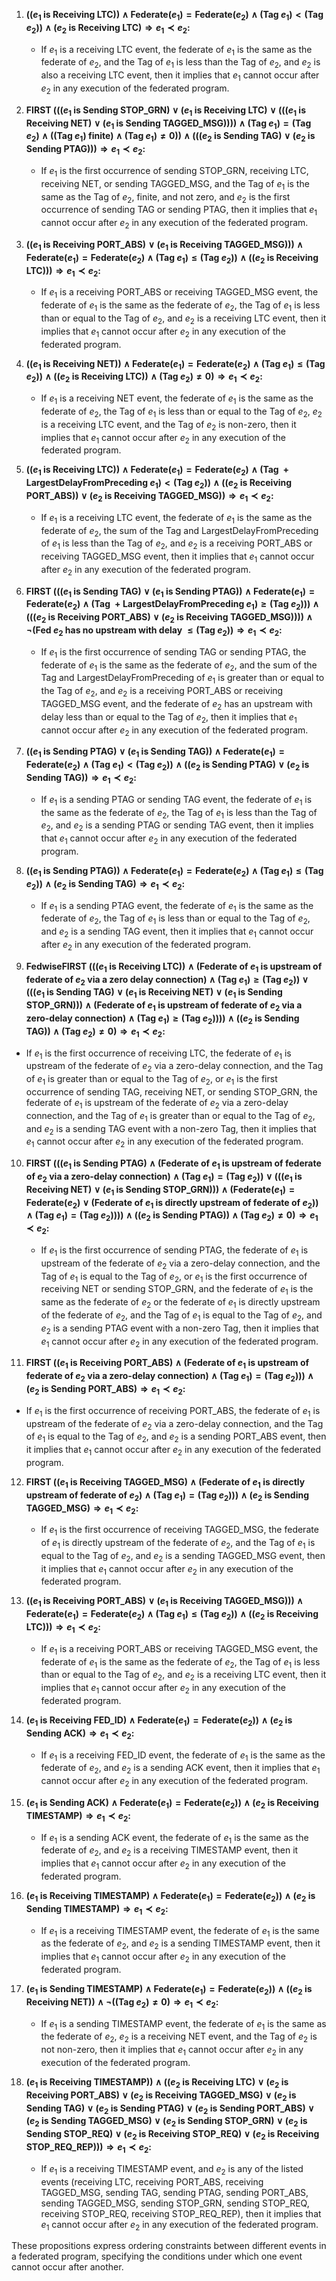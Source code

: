 1. **$((e_1 \text{ is Receiving LTC})) \land \text{Federate}(e_1) = \text{Federate}(e_2) \land (\text{Tag } e_1) < (\text{Tag } e_2)) \land (e_2 \text{ is Receiving LTC}) \Rightarrow e_1 \prec e_2$:**

   - If $e_1$ is a receiving LTC event, the federate of $e_1$ is the same as the federate of $e_2$, and the Tag of $e_1$ is less than the Tag of $e_2$, and $e_2$ is also a receiving LTC event, then it implies that $e_1$ cannot occur after $e_2$ in any execution of the federated program.

2. **$\text{FIRST }(((e_1 \text{ is Sending STOP\_GRN}) \lor (e_1 \text{ is Receiving LTC}) \lor (((e_1 \text{ is Receiving NET}) \lor (e_1 \text{ is Sending TAGGED\_MSG})))) \land (\text{Tag } e_1) = (\text{Tag } e_2) \land ((\text{Tag } e_1) \text{ finite}) \land (\text{Tag } e_1) \neq 0)) \land (((e_2 \text{ is Sending TAG}) \lor (e_2 \text{ is Sending PTAG}))) \Rightarrow e_1 \prec e_2$:**

   - If $e_1$ is the first occurrence of sending STOP_GRN, receiving LTC, receiving NET, or sending TAGGED_MSG, and the Tag of $e_1$ is the same as the Tag of $e_2$, finite, and not zero, and $e_2$ is the first occurrence of sending TAG or sending PTAG, then it implies that $e_1$ cannot occur after $e_2$ in any execution of the federated program.

3. **$((e_1 \text{ is Receiving PORT\_ABS}) \lor (e_1 \text{ is Receiving TAGGED\_MSG}))) \land \text{Federate}(e_1) = \text{Federate}(e_2) \land (\text{Tag } e_1) \leq (\text{Tag } e_2)) \land ((e_2 \text{ is Receiving LTC}))) \Rightarrow e_1 \prec e_2$:**

   - If $e_1$ is a receiving PORT_ABS or receiving TAGGED_MSG event, the federate of $e_1$ is the same as the federate of $e_2$, the Tag of $e_1$ is less than or equal to the Tag of $e_2$, and $e_2$ is a receiving LTC event, then it implies that $e_1$ cannot occur after $e_2$ in any execution of the federated program.

4. **$((e_1 \text{ is Receiving NET})) \land \text{Federate}(e_1) = \text{Federate}(e_2) \land (\text{Tag } e_1) \leq (\text{Tag } e_2)) \land ((e_2 \text{ is Receiving LTC})) \land (\text{Tag } e_2) \neq 0) \Rightarrow e_1 \prec e_2$:**

   - If $e_1$ is a receiving NET event, the federate of $e_1$ is the same as the federate of $e_2$, the Tag of $e_1$ is less than or equal to the Tag of $e_2$, $e_2$ is a receiving LTC event, and the Tag of $e_2$ is non-zero, then it implies that $e_1$ cannot occur after $e_2$ in any execution of the federated program.

5. **$((e_1 \text{ is Receiving LTC})) \land \text{Federate}(e_1) = \text{Federate}(e_2) \land (\text{Tag } + \text{LargestDelayFromPreceding } e_1) < (\text{Tag } e_2)) \land ((e_2 \text{ is Receiving PORT\_ABS})) \lor (e_2 \text{ is Receiving TAGGED\_MSG})) \Rightarrow e_1 \prec e_2$:**

   - If $e_1$ is a receiving LTC event, the federate of $e_1$ is the same as the federate of $e_2$, the sum of the Tag and LargestDelayFromPreceding of $e_1$ is less than the Tag of $e_2$, and $e_2$ is a receiving PORT_ABS or receiving TAGGED_MSG event, then it implies that $e_1$ cannot occur after $e_2$ in any execution of the federated program.

6. **$\text{FIRST }(((e_1 \text{ is Sending TAG}) \lor (e_1 \text{ is Sending PTAG})) \land \text{Federate}(e_1) = \text{Federate}(e_2) \land (\text{Tag } + \text{LargestDelayFromPreceding } e_1) \geq (\text{Tag } e_2))) \land (((e_2 \text{ is Receiving PORT\_ABS}) \lor (e_2 \text{ is Receiving TAGGED\_MSG})))) \land \lnot (\text{Fed } e_2 \text{ has no upstream with delay } \leq (\text{Tag } e_2)) \Rightarrow e_1 \prec e_2$:**

   - If $e_1$ is the first occurrence of sending TAG or sending PTAG, the federate of $e_1$ is the same as the federate of $e_2$, and the sum of the Tag and LargestDelayFromPreceding of $e_1$ is greater than or equal to the Tag of $e_2$, and $e_2$ is a receiving PORT_ABS or receiving TAGGED_MSG event, and the federate of $e_2$ has an upstream with delay less than or equal to the Tag of $e_2$, then it implies that $e_1$ cannot occur after $e_2$ in any execution of the federated program.

7. **$((e_1 \text{ is Sending PTAG}) \lor (e_1 \text{ is Sending TAG})) \land \text{Federate}(e_1) = \text{Federate}(e_2) \land (\text{Tag } e_1) < (\text{Tag } e_2)) \land ((e_2 \text{ is Sending PTAG}) \lor (e_2 \text{ is Sending TAG})) \Rightarrow e_1 \prec e_2$:**

   - If $e_1$ is a sending PTAG or sending TAG event, the federate of $e_1$ is the same as the federate of $e_2$, the Tag of $e_1$ is less than the Tag of $e_2$, and $e_2$ is a sending PTAG or sending TAG event, then it implies that $e_1$ cannot occur after $e_2$ in any execution of the federated program.

8. **$((e_1 \text{ is Sending PTAG})) \land \text{Federate}(e_1) = \text{Federate}(e_2) \land (\text{Tag } e_1) \leq (\text{Tag } e_2)) \land (e_2 \text{ is Sending TAG}) \Rightarrow e_1 \prec e_2$:**

   - If $e_1$ is a sending PTAG event, the federate of $e_1$ is the same as the federate of $e_2$, the Tag of $e_1$ is less than or equal to the Tag of $e_2$, and $e_2$ is a sending TAG event, then it implies that $e_1$ cannot occur after $e_2$ in any execution of the federated program.

9. **$\text{FedwiseFIRST }(((e_1 \text{ is Receiving LTC})) \land (\text{Federate of } e_1 \text{ is upstream of federate of } e_2 \text{ via a zero delay connection}) \land (\text{Tag } e_1) \geq (\text{Tag } e_2)) \lor (((e_1 \text{ is Sending TAG}) \lor (e_1 \text{ is Receiving NET}) \lor (e_1 \text{ is Sending STOP\_GRN}))) \land (\text{Federate of } e_1 \text{ is upstream of federate of } e_2 \text{ via a zero-delay connection}) \land (\text{Tag } e_1) \geq (\text{Tag } e_2)))) \land ((e_2 \text{ is Sending TAG})) \land (\text{Tag } e_2) \neq 0) \Rightarrow e_1 \prec e_2$:**

- If $e_1$ is the first occurrence of receiving LTC, the federate of $e_1$ is upstream of the federate of $e_2$ via a zero-delay connection, and the Tag of $e_1$ is greater than or equal to the Tag of $e_2$, or $e_1$ is the first occurrence of sending TAG, receiving NET, or sending STOP_GRN, the federate of $e_1$ is upstream of the federate of $e_2$ via a zero-delay connection, and the Tag of $e_1$ is greater than or equal to the Tag of $e_2$, and $e_2$ is a sending TAG event with a non-zero Tag, then it implies that $e_1$ cannot occur after $e_2$ in any execution of the federated program.

10. **$\text{FIRST }(((e_1 \text{ is Sending PTAG}) \land (\text{Federate of } e_1 \text{ is upstream of federate of } e_2 \text{ via a zero-delay connection}) \land (\text{Tag } e_1) = (\text{Tag } e_2)) \lor (((e_1 \text{ is Receiving NET}) \lor (e_1 \text{ is Sending STOP\_GRN}))) \land (\text{Federate}(e_1) = \text{Federate}(e_2) \lor (\text{Federate of } e_1 \text{ is directly upstream of federate of } e_2)) \land (\text{Tag } e_1) = (\text{Tag } e_2)))) \land ((e_2 \text{ is Sending PTAG})) \land (\text{Tag } e_2) \neq 0) \Rightarrow e_1 \prec e_2$:**

    - If $e_1$ is the first occurrence of sending PTAG, the federate of $e_1$ is upstream of the federate of $e_2$ via a zero-delay connection, and the Tag of $e_1$ is equal to the Tag of $e_2$, or $e_1$ is the first occurrence of receiving NET or sending STOP_GRN, and the federate of $e_1$ is the same as the federate of $e_2$ or the federate of $e_1$ is directly upstream of the federate of $e_2$, and the Tag of $e_1$ is equal to the Tag of $e_2$, and $e_2$ is a sending PTAG event with a non-zero Tag, then it implies that $e_1$ cannot occur after $e_2$ in any execution of the federated program.

11. **$\text{FIRST }((e_1 \text{ is Receiving PORT\_ABS}) \land (\text{Federate of } e_1 \text{ is upstream of federate of } e_2 \text{ via a zero-delay connection}) \land (\text{Tag } e_1) = (\text{Tag } e_2))) \land (e_2 \text{ is Sending PORT\_ABS}) \Rightarrow e_1 \prec e_2$:**

- If $e_1$ is the first occurrence of receiving PORT_ABS, the federate of $e_1$ is upstream of the federate of $e_2$ via a zero-delay connection, and the Tag of $e_1$ is equal to the Tag of $e_2$, and $e_2$ is a sending PORT_ABS event, then it implies that $e_1$ cannot occur after $e_2$ in any execution of the federated program.

12. **$\text{FIRST }((e_1 \text{ is Receiving TAGGED\_MSG}) \land (\text{Federate of } e_1 \text{ is directly upstream of federate of } e_2) \land (\text{Tag } e_1) = (\text{Tag } e_2))) \land (e_2 \text{ is Sending TAGGED\_MSG}) \Rightarrow e_1 \prec e_2$:**

    - If $e_1$ is the first occurrence of receiving TAGGED_MSG, the federate of $e_1$ is directly upstream of the federate of $e_2$, and the Tag of $e_1$ is equal to the Tag of $e_2$, and $e_2$ is a sending TAGGED_MSG event, then it implies that $e_1$ cannot occur after $e_2$ in any execution of the federated program.

13. **$((e_1 \text{ is Receiving PORT\_ABS}) \lor (e_1 \text{ is Receiving TAGGED\_MSG}))) \land \text{Federate}(e_1) = \text{Federate}(e_2) \land (\text{Tag } e_1) \leq (\text{Tag } e_2)) \land ((e_2 \text{ is Receiving LTC}))) \Rightarrow e_1 \prec e_2$:**

    - If $e_1$ is a receiving PORT_ABS or receiving TAGGED_MSG event, the federate of $e_1$ is the same as the federate of $e_2$, the Tag of $e_1$ is less than or equal to the Tag of $e_2$, and $e_2$ is a receiving LTC event, then it implies that $e_1$ cannot occur after $e_2$ in any execution of the federated program.

14. **$(e_1 \text{ is Receiving FED\_ID}) \land \text{Federate}(e_1) = \text{Federate}(e_2)) \land (e_2 \text{ is Sending ACK}) \Rightarrow e_1 \prec e_2$:**

    - If $e_1$ is a receiving FED_ID event, the federate of $e_1$ is the same as the federate of $e_2$, and $e_2$ is a sending ACK event, then it implies that $e_1$ cannot occur after $e_2$ in any execution of the federated program.

15. **$(e_1 \text{ is Sending ACK}) \land \text{Federate}(e_1) = \text{Federate}(e_2)) \land (e_2 \text{ is Receiving TIMESTAMP}) \Rightarrow e_1 \prec e_2$:**

    - If $e_1$ is a sending ACK event, the federate of $e_1$ is the same as the federate of $e_2$, and $e_2$ is a receiving TIMESTAMP event, then it implies that $e_1$ cannot occur after $e_2$ in any execution of the federated program.

16. **$(e_1 \text{ is Receiving TIMESTAMP}) \land \text{Federate}(e_1) = \text{Federate}(e_2)) \land (e_2 \text{ is Sending TIMESTAMP}) \Rightarrow e_1 \prec e_2$:**

    - If $e_1$ is a receiving TIMESTAMP event, the federate of $e_1$ is the same as the federate of $e_2$, and $e_2$ is a sending TIMESTAMP event, then it implies that $e_1$ cannot occur after $e_2$ in any execution of the federated program.

17. **$(e_1 \text{ is Sending TIMESTAMP}) \land \text{Federate}(e_1) = \text{Federate}(e_2)) \land ((e_2 \text{ is Receiving NET})) \land \lnot ((\text{Tag } e_2) \neq 0) \Rightarrow e_1 \prec e_2$:**

    - If $e_1$ is a sending TIMESTAMP event, the federate of $e_1$ is the same as the federate of $e_2$, $e_2$ is a receiving NET event, and the Tag of $e_2$ is not non-zero, then it implies that $e_1$ cannot occur after $e_2$ in any execution of the federated program.

18. **$(e_1 \text{ is Receiving TIMESTAMP})) \land ((e_2 \text{ is Receiving LTC}) \lor (e_2 \text{ is Receiving PORT\_ABS}) \lor (e_2 \text{ is Receiving TAGGED\_MSG}) \lor (e_2 \text{ is Sending TAG}) \lor (e_2 \text{ is Sending PTAG}) \lor (e_2 \text{ is Sending PORT\_ABS}) \lor (e_2 \text{ is Sending TAGGED\_MSG}) \lor (e_2 \text{ is Sending STOP\_GRN}) \lor (e_2 \text{ is Sending STOP\_REQ}) \lor (e_2 \text{ is Receiving STOP\_REQ}) \lor (e_2 \text{ is Receiving STOP\_REQ\_REP}))) \Rightarrow e_1 \prec e_2$:**
    - If $e_1$ is a receiving TIMESTAMP event, and $e_2$ is any of the listed events (receiving LTC, receiving PORT_ABS, receiving TAGGED_MSG, sending TAG, sending PTAG, sending PORT_ABS, sending TAGGED_MSG, sending STOP_GRN, sending STOP_REQ, receiving STOP_REQ, receiving STOP_REQ_REP), then it implies that $e_1$ cannot occur after $e_2$ in any execution of the federated program.

These propositions express ordering constraints between different events in a federated program, specifying the conditions under which one event cannot occur after another.
